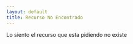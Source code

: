 ```yaml
---
layout: default
title: Recurso No Encontrado
---
```

Lo siento el recurso que esta pidiendo no existe